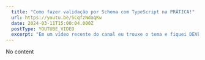 ```yaml
---
  title: "Como fazer validação por Schema com TypeScript na PRÁTICA!"
  url: https://youtu.be/5CqfzNdaqKw
  date: 2024-03-11T15:00:04.000Z
  postType: YOUTUBE_VIDEO
  excerpt: "Em um vídeo recente do canal eu trouxe o tema e fiquei DEVENDO mostrar como usar, então teje pago aqui! "
---
```

  
  No content
  